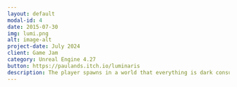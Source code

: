 ```yaml
---
layout: default
modal-id: 4
date: 2015-07-30
img: lumi.png
alt: image-alt
project-date: July 2024
client: Game Jam
category: Unreal Engine 4.27
button: https://paulands.itch.io/luminaris
description: The player spawns in a world that everything is dark consumed by shadows, which he then lights up as he walks around. By passing two levels the player reaches the end by using some strange boxes that combine to become bigger, to reach his goal.
---
```

